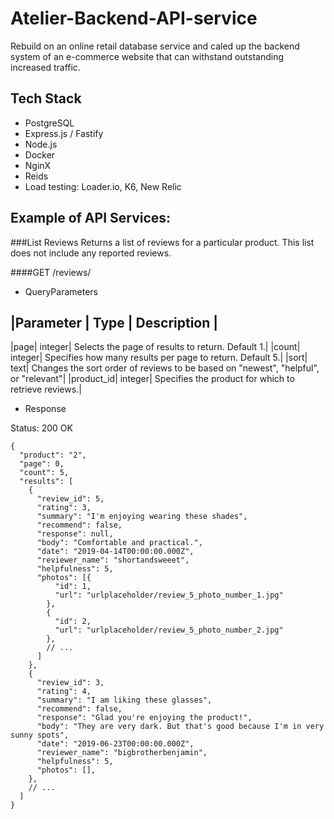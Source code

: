 # Atelier-Backend-API-service
Rebuild on an online retail database service and caled up the backend system of an e-commerce website that can withstand outstanding increased traffic.

## Tech Stack
- PostgreSQL
- Express.js / Fastify
- Node.js
- Docker
- NginX
- Reids
- Load testing: Loader.io, K6, New Relic

## Example of API Services:
###List Reviews
Returns a list of reviews for a particular product. This list does not include any reported reviews.

####GET /reviews/

- QueryParameters

|Parameter	 | Type |	Description  |
-----------------------------------
|page|	integer|	Selects the page of results to return. Default 1.|
|count|	integer|	Specifies how many results per page to return. Default 5.|
|sort|	text|	Changes the sort order of reviews to be based on "newest", "helpful", or "relevant"|
|product_id|	integer|	Specifies the product for which to retrieve reviews.|

- Response

Status: 200 OK

```
{
  "product": "2",
  "page": 0,
  "count": 5,
  "results": [
    {
      "review_id": 5,
      "rating": 3,
      "summary": "I'm enjoying wearing these shades",
      "recommend": false,
      "response": null,
      "body": "Comfortable and practical.",
      "date": "2019-04-14T00:00:00.000Z",
      "reviewer_name": "shortandsweeet",
      "helpfulness": 5,
      "photos": [{
          "id": 1,
          "url": "urlplaceholder/review_5_photo_number_1.jpg"
        },
        {
          "id": 2,
          "url": "urlplaceholder/review_5_photo_number_2.jpg"
        },
        // ...
      ]
    },
    {
      "review_id": 3,
      "rating": 4,
      "summary": "I am liking these glasses",
      "recommend": false,
      "response": "Glad you're enjoying the product!",
      "body": "They are very dark. But that's good because I'm in very sunny spots",
      "date": "2019-06-23T00:00:00.000Z",
      "reviewer_name": "bigbrotherbenjamin",
      "helpfulness": 5,
      "photos": [],
    },
    // ...
  ]
}
```
